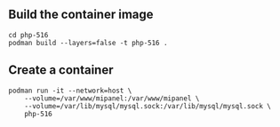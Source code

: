 ## Build the container image

```
cd php-516
podman build --layers=false -t php-516 .
```

## Create a container

```
podman run -it --network=host \
	--volume=/var/www/mipanel:/var/www/mipanel \
	--volume=/var/lib/mysql/mysql.sock:/var/lib/mysql/mysql.sock \
	php-516
```
